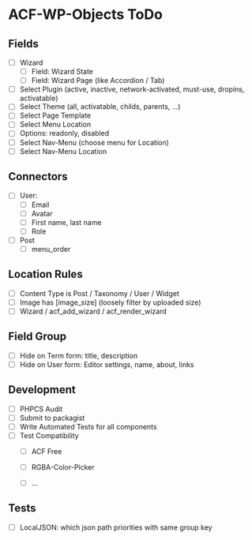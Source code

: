 ACF-WP-Objects ToDo
===================

Fields
------
- [ ] Wizard
  - [ ] Field: Wizard State
  - [ ] Field: Wizard Page (like Accordion / Tab)
- [ ] Select Plugin (active, inactive, network-activated, must-use, dropins, activatable)
- [ ] Select Theme (all, activatable, childs, parents, ...)
- [ ] Select Page Template
- [ ] Select Menu Location
- [ ] Options: readonly, disabled
- [ ] Select Nav-Menu (choose menu for Location)
- [ ] Select Nav-Menu Location

Connectors
----------
- [ ] User:
  - [ ] Email
  - [ ] Avatar
  - [ ] First name, last name
  - [ ] Role
- [ ] Post
  - [ ] menu_order

Location Rules
--------------
 - [ ] Content Type is Post / Taxonomy / User / Widget
 - [ ] Image has [image_size] (loosely filter by uploaded size)
 - [ ] Wizard / acf_add_wizard / acf_render_wizard

Field Group
-----------
 - [ ] Hide on Term form: title, description
 - [ ] Hide on User form: Editor settings, name, about, links

Development
-----------
 - [ ] PHPCS Audit
 - [ ] Submit to packagist
 - [ ] Write Automated Tests for all components
 - [ ] Test Compatibility
   - [ ] ACF Free
   - [ ] RGBA-Color-Picker
   - [ ] ...



Tests
-----
 - [ ] LocalJSON: which json path priorities with same group key
